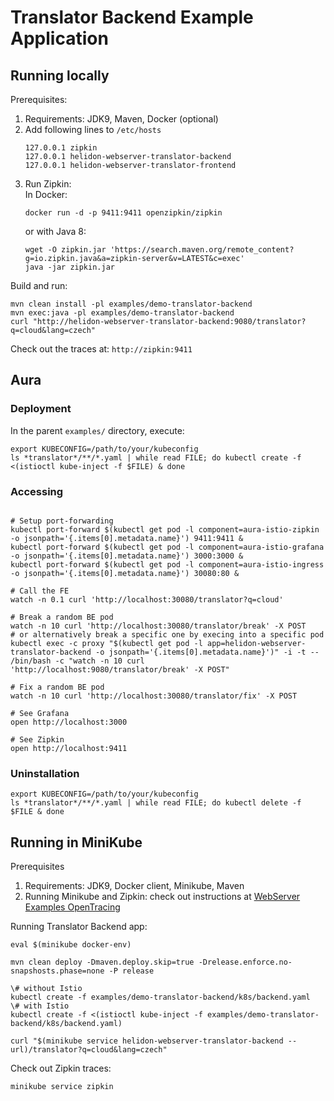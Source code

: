 Translator Backend Example Application
======================================

Running locally
---------------
Prerequisites:
1. Requirements: JDK9, Maven, Docker (optional)
2. Add following lines to `/etc/hosts`
    ```
    127.0.0.1 zipkin
    127.0.0.1 helidon-webserver-translator-backend
    127.0.0.1 helidon-webserver-translator-frontend
    ```
3. Run Zipkin: <br/>
    In Docker:
    ```
    docker run -d -p 9411:9411 openzipkin/zipkin
    ```
    or with Java 8:
    ```
    wget -O zipkin.jar 'https://search.maven.org/remote_content?g=io.zipkin.java&a=zipkin-server&v=LATEST&c=exec'
    java -jar zipkin.jar
    ```

Build and run:
```
mvn clean install -pl examples/demo-translator-backend
mvn exec:java -pl examples/demo-translator-backend
curl "http://helidon-webserver-translator-backend:9080/translator?q=cloud&lang=czech"
```
Check out the traces at: ```http://zipkin:9411```

Aura
----

### Deployment
In the parent `examples/` directory, execute:
```
export KUBECONFIG=/path/to/your/kubeconfig
ls *translator*/**/*.yaml | while read FILE; do kubectl create -f <(istioctl kube-inject -f $FILE) & done
```
### Accessing
```

# Setup port-forwarding
kubectl port-forward $(kubectl get pod -l component=aura-istio-zipkin -o jsonpath='{.items[0].metadata.name}') 9411:9411 &
kubectl port-forward $(kubectl get pod -l component=aura-istio-grafana -o jsonpath='{.items[0].metadata.name}') 3000:3000 &
kubectl port-forward $(kubectl get pod -l component=aura-istio-ingress -o jsonpath='{.items[0].metadata.name}') 30080:80 &

# Call the FE
watch -n 0.1 curl 'http://localhost:30080/translator?q=cloud'

# Break a random BE pod
watch -n 10 curl 'http://localhost:30080/translator/break' -X POST
# or alternatively break a specific one by execing into a specific pod
kubectl exec -c proxy "$(kubectl get pod -l app=helidon-webserver-translator-backend -o jsonpath='{.items[0].metadata.name}')" -i -t -- /bin/bash -c "watch -n 10 curl 'http://localhost:9080/translator/break' -X POST"

# Fix a random BE pod
watch -n 10 curl 'http://localhost:30080/translator/fix' -X POST

# See Grafana
open http://localhost:3000

# See Zipkin
open http://localhost:9411
```
### Uninstallation
```
export KUBECONFIG=/path/to/your/kubeconfig
ls *translator*/**/*.yaml | while read FILE; do kubectl delete -f $FILE & done

```

Running in MiniKube
-------------------

Prerequisites
1. Requirements: JDK9, Docker client, Minikube, Maven 
2. Running Minikube and Zipkin: check out instructions at [WebServer Examples OpenTracing](../opentracing/README.md)

Running Translator Backend app:
```
eval $(minikube docker-env)

mvn clean deploy -Dmaven.deploy.skip=true -Drelease.enforce.no-snapshosts.phase=none -P release

\# without Istio
kubectl create -f examples/demo-translator-backend/k8s/backend.yaml
\# with Istio
kubectl create -f <(istioctl kube-inject -f examples/demo-translator-backend/k8s/backend.yaml)

curl "$(minikube service helidon-webserver-translator-backend --url)/translator?q=cloud&lang=czech"

```

Check out Zipkin traces:
```
minikube service zipkin

```
